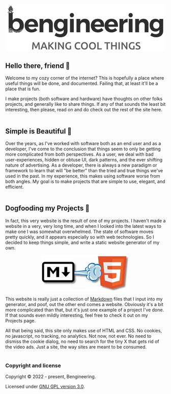## 
<center><img src="images/bengineering_logo.png"></center>

## Hello there, friend 🤖
Welcome to my cozy corner of the internet? This is hopefully a place where useful things will be done, and documented. Failing that, at least it'll be a place that is fun.

I make projects (both software and hardware) have thoughts on other folks projects, and generally like to share things. If any of that sounds the least bit interesting, then please, read on and do check out the rest of the site here.
<br/>
<br/>

## Simple is Beautiful 🌻
Over the years, as I've worked with software both as an end user and as a developer, I've come to the conclusion that things seem to only be getting more complicated from both perspectives. As a user, we deal with bad user-experiences, hidden or obtuse UI, dark patterns, and the ever shifting nature of advertising. As a developer, there is always a new paradigm or framework to learn that will "be better" than the tried and true things we've used in the past. In my experience, this makes using software worse from both angles. My goal is to make projects that are simple to use, elegant, and efficient.
<br/>
<br/>

## Dogfooding my Projects 🐶
In fact, this very website is the result of one of my projects. I haven't made a website in a very, very long time, and when I looked into the latest ways to make one I was somewhat overwhelmed. The state of software moves pretty quickly, and it appears especially so with web technologies. So I decided to keep things simple, and write a static website generator of my own.

<center><img src="images/markerator_logo_tiny.png"></center>

This website is really just a collection of [Markdown](https://en.wikipedia.org/wiki/Markdown) files that I input into my generator, and poof, out the other end comes a website. Obviously it's a bit more complicated than that, but it's just one example of a project I've done. If that sounds even mildly interesting, feel free to check it out on my Projects page.

All that being said, this site only makes use of HTML and CSS. No cookies, no javascript, no tracking, no analytics. Not now, not ever. No need to dismiss the cookie dialog, no need to search for the tiny X that gets rid of the video ads. Just a site, the way sites are meant to be consumed.
<br/>
<br/>

### Copyright and license
Copyright &copy; 2022 - present, Bengineering.

Licensed under [GNU GPL version 3.0](./LICENSE).
